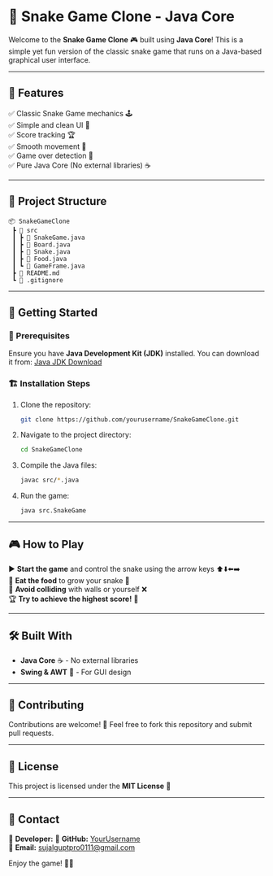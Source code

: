 # 🐍 Snake Game Clone - Java Core

Welcome to the **Snake Game Clone** 🎮 built using **Java Core**! This is a simple yet fun version of the classic snake game that runs on a Java-based graphical user interface.

---

## 📌 Features
✅ Classic Snake Game mechanics 🕹️  
✅ Simple and clean UI 🎨  
✅ Score tracking 🏆  
✅ Smooth movement 🎯  
✅ Game over detection 🚀  
✅ Pure Java Core (No external libraries) ☕  

---

## 📂 Project Structure
```
📦 SnakeGameClone
 ┣ 📂 src
 ┃ ┣ 📜 SnakeGame.java
 ┃ ┣ 📜 Board.java
 ┃ ┣ 📜 Snake.java
 ┃ ┣ 📜 Food.java
 ┃ ┗ 📜 GameFrame.java
 ┣ 📜 README.md
 ┗ 📜 .gitignore
```

---

## 🚀 Getting Started

### 🔧 Prerequisites
Ensure you have **Java Development Kit (JDK)** installed. You can download it from:
[Java JDK Download](https://www.oracle.com/java/technologies/javase-downloads.html)

### 🏗️ Installation Steps
1. Clone the repository:
   ```bash
   git clone https://github.com/yourusername/SnakeGameClone.git
   ```
2. Navigate to the project directory:
   ```bash
   cd SnakeGameClone
   ```
3. Compile the Java files:
   ```bash
   javac src/*.java
   ```
4. Run the game:
   ```bash
   java src.SnakeGame
   ```

---

## 🎮 How to Play
▶️ **Start the game** and control the snake using the arrow keys ⬆️⬇️⬅️➡️  
🍏 **Eat the food** to grow your snake 🐍  
🚧 **Avoid colliding** with walls or yourself ❌  
🏆 **Try to achieve the highest score!** 🎯  

---

## 🛠️ Built With
- **Java Core** ☕ - No external libraries
- **Swing & AWT** 🎨 - For GUI design

---

## 🤝 Contributing
Contributions are welcome! 🌟 Feel free to fork this repository and submit pull requests.

---

## 📜 License
This project is licensed under the **MIT License** 📄

---

## 📧 Contact
📌 **Developer:** 
📌 **GitHub:** [YourUsername](https://github.com/sujalgupta0111/SnakeJsva)  
📌 **Email:** sujalguptpro0111@gmail.com

Enjoy the game! 🎉🐍

